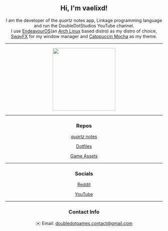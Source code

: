 <h2 align="center">Hi, I'm vaelixd!</h2>
<p align="center">
    I am the developer of the <em>quartz</em> notes app, Linkage programming language and run the DoubleDotStudios YouTube channel.<br>
    I use <a href="https://endeavouros.com/">EndeavourOS</a>(an <a href="https://archlinux.org/">Arch Linux</a> based distro) as my distro of choice, 
    <a href="https://github.com/WillPower3309/swayfx">SwayFX</a> for my window manager and 
    <a href="https://catppuccin.com/">Catppuccin Mocha</a> as my theme.
</p>

<hr>

<div align="center">
<a href="https://github.com/DoubleDotStudios">
  <img height=200 src="https://github-readme-stats.vercel.app/api?username=DoubleDotStudios&show_icons=true&bg_color=1e1e2e&text_color=cdd6f4&icon_color=cba6f7&title_color=cba6f7&border_color=cba6f7&hide=contribs" />
</a>
</div>

<!-- 
<hr>
<h3 align="center">Tech Stacks</h3>
<div align="center">
<img src="https://github-readme-tech-stack.vercel.app/api/cards?title=Quill+Stack&align=center&titleAlign=center&fontFamily=CaskaydiaCove+Nerd+Font&fontSize=20&lineCount=1&theme=catppuccin_mocha&gap=6&width=540&bg=%231e1e2e&badge=%23181825&border=%23cba6f7&titleColor=%23cba6f7&line1=go%2CGo%2C79d4fd%3Btypescript%2Cts%2C3178c6%3Bwails%2CWails%2Cdf0000%3Bsvelte%2CSvelte%2Cff3e00%3Bdaisyui%2Cdaisyui%2Cffbf45%3Bmeltui%2Cmelt+ui%2Cf7b155%3B" alt="Quill Stack" />
</div>
-->

<hr>
<h3 align="center">Repos</h3>
<p align="center"><a href="https://github.com/DoubleDotStudios/Quartz"><em>quartz</em> notes</a></p>
<p align="center"><a href="https://github.com/DoubleDotStudios/i3-dotfiles">Dotfiles</a></p>
<p align="center"><a href="https://github.com/DoubleDotStudios/Assets">Game Assets</a></p>

<hr>
<h3 align="center">Socials</h3>
<p align="center"><a href="https://www.reddit.com/user/DoubleDotStudios/">Reddit</a></p>
<p align="center"><a href="https://youtube.com/@Dev-DDS">YouTube</a></p>

<hr>
<h3 align="center">Contact Info</h3>
<p align="center">✉️ Email: <a href="mailto:doubledotgames.contact@gmail.com">doubledotgames.contact@gmail.com</a></p>
